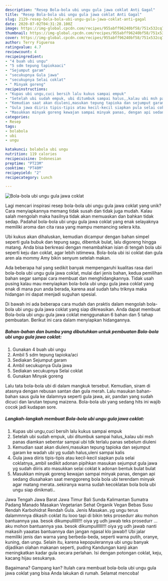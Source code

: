 ```yaml
---
description: "Resep Bola-bola ubi ungu gula jawa coklat Anti Gagal"
title: "Resep Bola-bola ubi ungu gula jawa coklat Anti Gagal"
slug: 2129-resep-bola-bola-ubi-ungu-gula-jawa-coklat-anti-gagal
date: 2020-07-02T04:31:28.100Z
image: https://img-global.cpcdn.com/recipes/955abff96240bf58/751x532cq70/bola-bola-ubi-ungu-gula-jawa-coklat-foto-resep-utama.jpg
thumbnail: https://img-global.cpcdn.com/recipes/955abff96240bf58/751x532cq70/bola-bola-ubi-ungu-gula-jawa-coklat-foto-resep-utama.jpg
cover: https://img-global.cpcdn.com/recipes/955abff96240bf58/751x532cq70/bola-bola-ubi-ungu-gula-jawa-coklat-foto-resep-utama.jpg
author: Terry Figueroa
ratingvalue: 4.7
reviewcount: 4
recipeingredient:
- "4 buah ubi ungu"
- "5 sdm tepung tapiokaaci"
- "Sejumput garam"
- "secukupnya Gula jawa"
- "secukupnya Selai coklat"
- " Minyak goreng"
recipeinstructions:
- "Kupas ubi ungu,cuci bersih lalu kukus sampai empuk"
- "Setelah ubi sudah empuk, ubi ditumbuk sampai halus,,kalau ubi msh panas diamkan sebentar sampai ubi tdk terlalu panas sebelum diuleni"
- "Kemudian saat akan diuleni,masukan tepung tapioka dan sejumput garam ke wadah ubi yg sudah halus,uleni sampai kalis"
- "Gula jawa diiris tipis-tipis atau kecil-kecil siapkan pula selai coklatnya,,ambil sedikit adonan pipihkan masukan sejumput gula jawa yg sudah diiris ato masukkan selai coklat k adonan bentuk bulat bulat"
- "Masukkan minyak goreng kewajan sampai minyak panas, dengan api sedang diusahakan saat menggoreng bola bola ubi terendam minyak agar matang merata..sekiranya warna sudah kecoklatan bola bola ubi ungu siap dinikmati.."
categories:
- Resep
tags:
- bolabola
- ubi
- ungu

katakunci: bolabola ubi ungu 
nutrition: 119 calories
recipecuisine: Indonesian
preptime: "PT23M"
cooktime: "PT40M"
recipeyield: "2"
recipecategory: Lunch

---
```



![Bola-bola ubi ungu gula jawa coklat](https://img-global.cpcdn.com/recipes/955abff96240bf58/751x532cq70/bola-bola-ubi-ungu-gula-jawa-coklat-foto-resep-utama.jpg)

Lagi mencari inspirasi resep bola-bola ubi ungu gula jawa coklat yang unik? Cara menyiapkannya memang tidak susah dan tidak juga mudah. Kalau salah mengolah maka hasilnya tidak akan memuaskan dan bahkan tidak sedap. Padahal bola-bola ubi ungu gula jawa coklat yang enak selayaknya memiliki aroma dan cita rasa yang mampu memancing selera kita.

Ubi kukus akan dihaluskan, kemudian dicampur dengan bahan simpel seperti gula bubuk dan tepung sagu, dibentuk bulat, lalu digoreng hingga matang. Anda bisa berkreasi dengan menambahkan isian di tengah bola ubi seperti keju dan coklat, agar lebih istimewa. Bola-bola ubi isi coklat dan gula aren ala mommy Amy bikin senyum setelah makan.

Ada beberapa hal yang sedikit banyak mempengaruhi kualitas rasa dari bola-bola ubi ungu gula jawa coklat, mulai dari jenis bahan, kedua pemilihan bahan segar sampai cara membuat dan menghidangkannya. Tidak usah pusing kalau mau menyiapkan bola-bola ubi ungu gula jawa coklat yang enak di mana pun anda berada, karena asal sudah tahu triknya maka hidangan ini dapat menjadi suguhan spesial.


Di bawah ini ada beberapa cara mudah dan praktis dalam mengolah bola-bola ubi ungu gula jawa coklat yang siap dikreasikan. Anda dapat membuat Bola-bola ubi ungu gula jawa coklat menggunakan 6 bahan dan 5 tahap pembuatan. Berikut ini cara dalam menyiapkan hidangannya.

<!--inarticleads1-->

##### Bahan-bahan dan bumbu yang dibutuhkan untuk pembuatan Bola-bola ubi ungu gula jawa coklat:

1. Gunakan 4 buah ubi ungu
1. Ambil 5 sdm tepung tapioka/aci
1. Sediakan Sejumput garam
1. Ambil secukupnya Gula jawa
1. Sediakan secukupnya Selai coklat
1. Gunakan  Minyak goreng


Lalu tata bola-bola ubi di dalam mangkuk tersebut. Kemudian, siram di atasnya dengan rebusan santan dan gula merah. Lalu masukan bahan-bahan saus gula ke dalamnya seperti gula jawa, air, pandan yang sudah dicuci dan larutan tepung maizena. Bola-bola ubi yang sedang hits ini wajib cocok jadi kudapan sore. 

<!--inarticleads2-->

##### Langkah-langkah membuat Bola-bola ubi ungu gula jawa coklat:

1. Kupas ubi ungu,cuci bersih lalu kukus sampai empuk
1. Setelah ubi sudah empuk, ubi ditumbuk sampai halus,,kalau ubi msh panas diamkan sebentar sampai ubi tdk terlalu panas sebelum diuleni
1. Kemudian saat akan diuleni,masukan tepung tapioka dan sejumput garam ke wadah ubi yg sudah halus,uleni sampai kalis
1. Gula jawa diiris tipis-tipis atau kecil-kecil siapkan pula selai coklatnya,,ambil sedikit adonan pipihkan masukan sejumput gula jawa yg sudah diiris ato masukkan selai coklat k adonan bentuk bulat bulat
1. Masukkan minyak goreng kewajan sampai minyak panas, dengan api sedang diusahakan saat menggoreng bola bola ubi terendam minyak agar matang merata..sekiranya warna sudah kecoklatan bola bola ubi ungu siap dinikmati..


Jawa Tengah Jawa Barat Jawa Timur Bali Sunda Kalimantan Sumatra Padang Manado Masakan Vegetarian Sehat Organik Vegan Bebas Susu Rendah Karbohidrat Rendah Gula. Jenis Masakan..yg ungu terus dalammnnya dikasih coklat itu looo tapi di bikin teks prosedurr aku mohon bantuannya yaa. besok dikumpullllll!!! oiya yg udh jawab teks prosedurr … aku mohon bantuannya yaa. besok dikumpullllll!!! oiya yg udh jawab nanti makasih yaaatas bantuannya dan jangan ngasal klo jawab!! Ubi jalar memiliki jenis dan warna yang berbeda-beda, seperti warna putih, oranye, kuning, dan ungu. Selain itu, karena kepopulerannya ubi ungu banyak dijadikan olahan makanan seperti, puding Kandungan kanji akan meningkatkan kadar gula secara perlahan. Isi dengan potongan coklat, keju, kacang hijau sesukanya. 

Bagaimana? Gampang kan? Itulah cara membuat bola-bola ubi ungu gula jawa coklat yang bisa Anda lakukan di rumah. Selamat mencoba!
